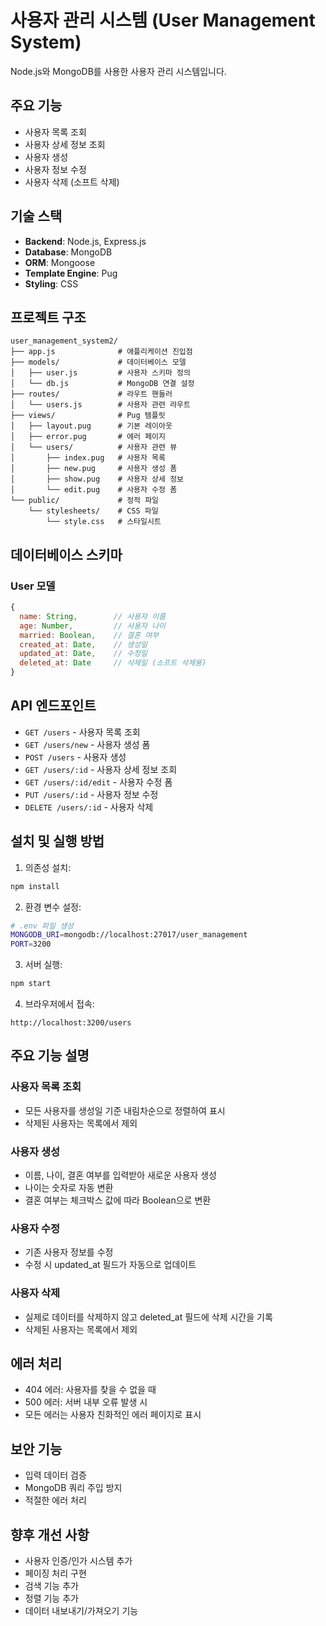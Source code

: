# 사용자 관리 시스템 (User Management System)

Node.js와 MongoDB를 사용한 사용자 관리 시스템입니다.

## 주요 기능

- 사용자 목록 조회
- 사용자 상세 정보 조회
- 사용자 생성
- 사용자 정보 수정
- 사용자 삭제 (소프트 삭제)

## 기술 스택

- **Backend**: Node.js, Express.js
- **Database**: MongoDB
- **ORM**: Mongoose
- **Template Engine**: Pug
- **Styling**: CSS

## 프로젝트 구조

```
user_management_system2/
├── app.js              # 애플리케이션 진입점
├── models/             # 데이터베이스 모델
│   ├── user.js         # 사용자 스키마 정의
│   └── db.js           # MongoDB 연결 설정
├── routes/             # 라우트 핸들러
│   └── users.js        # 사용자 관련 라우트
├── views/              # Pug 템플릿
│   ├── layout.pug      # 기본 레이아웃
│   ├── error.pug       # 에러 페이지
│   └── users/          # 사용자 관련 뷰
│       ├── index.pug   # 사용자 목록
│       ├── new.pug     # 사용자 생성 폼
│       ├── show.pug    # 사용자 상세 정보
│       └── edit.pug    # 사용자 수정 폼
└── public/             # 정적 파일
    └── stylesheets/    # CSS 파일
        └── style.css   # 스타일시트
```

## 데이터베이스 스키마

### User 모델

```javascript
{
  name: String,        // 사용자 이름
  age: Number,         // 사용자 나이
  married: Boolean,    // 결혼 여부
  created_at: Date,    // 생성일
  updated_at: Date,    // 수정일
  deleted_at: Date     // 삭제일 (소프트 삭제용)
}
```

## API 엔드포인트

- `GET /users` - 사용자 목록 조회
- `GET /users/new` - 사용자 생성 폼
- `POST /users` - 사용자 생성
- `GET /users/:id` - 사용자 상세 정보 조회
- `GET /users/:id/edit` - 사용자 수정 폼
- `PUT /users/:id` - 사용자 정보 수정
- `DELETE /users/:id` - 사용자 삭제

## 설치 및 실행 방법

1. 의존성 설치:

```bash
npm install
```

2. 환경 변수 설정:

```bash
# .env 파일 생성
MONGODB_URI=mongodb://localhost:27017/user_management
PORT=3200
```

3. 서버 실행:

```bash
npm start
```

4. 브라우저에서 접속:

```
http://localhost:3200/users
```

## 주요 기능 설명

### 사용자 목록 조회

- 모든 사용자를 생성일 기준 내림차순으로 정렬하여 표시
- 삭제된 사용자는 목록에서 제외

### 사용자 생성

- 이름, 나이, 결혼 여부를 입력받아 새로운 사용자 생성
- 나이는 숫자로 자동 변환
- 결혼 여부는 체크박스 값에 따라 Boolean으로 변환

### 사용자 수정

- 기존 사용자 정보를 수정
- 수정 시 updated_at 필드가 자동으로 업데이트

### 사용자 삭제

- 실제로 데이터를 삭제하지 않고 deleted_at 필드에 삭제 시간을 기록
- 삭제된 사용자는 목록에서 제외

## 에러 처리

- 404 에러: 사용자를 찾을 수 없을 때
- 500 에러: 서버 내부 오류 발생 시
- 모든 에러는 사용자 친화적인 에러 페이지로 표시

## 보안 기능

- 입력 데이터 검증
- MongoDB 쿼리 주입 방지
- 적절한 에러 처리

## 향후 개선 사항

- 사용자 인증/인가 시스템 추가
- 페이징 처리 구현
- 검색 기능 추가
- 정렬 기능 추가
- 데이터 내보내기/가져오기 기능
